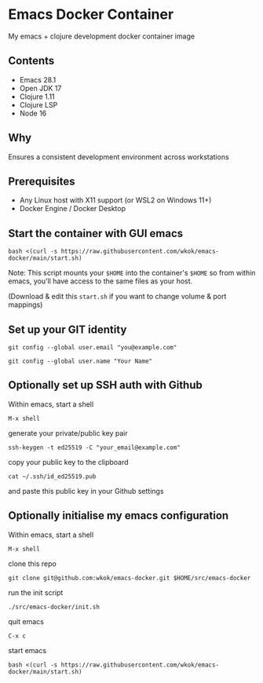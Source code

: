 # Emacs Docker Container

My emacs + clojure development docker container image

## Contents

- Emacs 28.1
- Open JDK 17
- Clojure 1.11
- Clojure LSP
- Node 16

## Why

Ensures a consistent development environment across workstations

## Prerequisites

- Any Linux host with X11 support (or WSL2 on Windows 11+)
- Docker Engine / Docker Desktop

## Start the container with GUI emacs

`bash <(curl -s https://raw.githubusercontent.com/wkok/emacs-docker/main/start.sh)`

Note: This script mounts your `$HOME` into the container's `$HOME` so from within emacs, you'll have access to the same files as your host.

(Download & edit this `start.sh` if you want to change volume & port mappings)

## Set up your GIT identity

`git config --global user.email "you@example.com"`

`git config --global user.name "Your Name"`

## Optionally set up SSH auth with Github

Within emacs, start a shell

`M-x shell`

generate your private/public key pair

`ssh-keygen -t ed25519 -C "your_email@example.com"`

copy your public key to the clipboard

`cat ~/.ssh/id_ed25519.pub`

and paste this public key in your Github settings

## Optionally initialise my emacs configuration

Within emacs, start a shell

`M-x shell`

clone this repo

`git clone git@github.com:wkok/emacs-docker.git $HOME/src/emacs-docker`

run the init script

`./src/emacs-docker/init.sh`

quit emacs

`C-x c`

start emacs

`bash <(curl -s https://raw.githubusercontent.com/wkok/emacs-docker/main/start.sh)`
